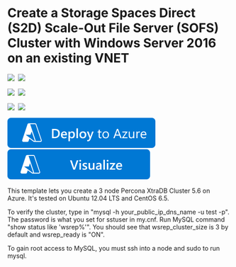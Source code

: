 # Create a Storage Spaces Direct (S2D) Scale-Out File Server (SOFS) Cluster with Windows Server 2016 on an existing VNET

<IMG SRC="https://azurequickstartsservice.blob.core.windows.net/badges/mysql-ha-pxc-zones/PublicLastTestDate.svg" />&nbsp;
<IMG SRC="https://azurequickstartsservice.blob.core.windows.net/badges/mysql-ha-pxc-zones/PublicDeployment.svg" />&nbsp;

<IMG SRC="https://azurequickstartsservice.blob.core.windows.net/badges/mysql-ha-pxc-zones/FairfaxLastTestDate.svg" />&nbsp;
<IMG SRC="https://azurequickstartsservice.blob.core.windows.net/badges/mysql-ha-pxc-zones/FairfaxDeployment.svg" />&nbsp;

<IMG SRC="https://azurequickstartsservice.blob.core.windows.net/badges/mysql-ha-pxc-zones/BestPracticeResult.svg" />&nbsp;
<IMG SRC="https://azurequickstartsservice.blob.core.windows.net/badges/mysql-ha-pxc-zones/CredScanResult.svg" />&nbsp;

<a href="https://portal.azure.com/#create/Microsoft.Template/uri/https%3A%2F%2Fazresiliency.blob.core.windows.net%2Fmysql-ha-pxc-zones%2Fazuredeploy.json" target="_blank">
    <img src="https://raw.githubusercontent.com/Azure/azure-quickstart-templates/master/1-CONTRIBUTION-GUIDE/images/deploytoazure.svg"/>
</a>
<a href="http://armviz.io/#/?load=https%3A%2F%2Fresiliency.blob.core.windows.net%2Fmysql-ha-pxc-zones%2Fazuredeploy.json" target="_blank">
    <img src="https://raw.githubusercontent.com/Azure/azure-quickstart-templates/master/1-CONTRIBUTION-GUIDE/images/visualizebutton.svg"/>
</a>


This template lets you create a 3 node Percona XtraDB Cluster 5.6 on Azure.  It's tested on Ubuntu 12.04 LTS and CentOS 6.5.  

To verify the cluster, type in "mysql -h your_public_ip_dns_name -u test -p".  The password is what you set for sstuser in my.cnf. Run MySQL command "show status like 'wsrep%'".  You should see that wsrep_cluster_size is 3 by default and wsrep_ready is "ON". 

To gain root access to MySQL, you must ssh into a node and sudo to run mysql.   


